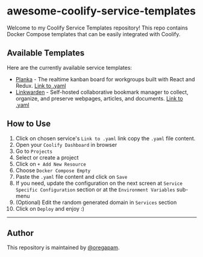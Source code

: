 # awesome-coolify-service-templates

Welcome to my Coolify Service Templates repository! This repo contains Docker Compose templates that can be easily integrated with Coolify.

## Available Templates

Here are the currently available service templates:

- [Planka](https://github.com/plankanban/planka) - The realtime kanban board for workgroups built with React and Redux.
  [Link to .yaml](https://raw.githubusercontent.com/oregapam/awesome-coolify-service-templates/refs/heads/main/templates/compose/planka.yaml)
- [Linkwarden](https://github.com/linkwarden/linkwarden) - Self-hosted collaborative bookmark manager to collect, organize, and preserve webpages, articles, and documents.
  [Link to .yaml](https://raw.githubusercontent.com/oregapam/awesome-coolify-service-templates/refs/heads/main/templates/compose/linkwarden.yaml)

## How to Use

1. Click on chosen service's `Link to .yaml` link copy the `.yaml` file content.
2. Open your `Coolify Dashboard` in browser
3. Go to `Projects`
4. Select or create a project
5. Click on `+ Add New Resource`
6. Choose `Docker Compose Empty`
7. Paste the `.yaml` file content and click on `Save`
8. If you need, update the configuration on the next screen at `Service Specific Configuration` section or at the `Environment Variables` sub-menu
9. (Optional) Edit the random generated domain in `Services` section
10. Click on `Deploy` and enjoy :)

---

## Author

This repository is maintained by [@oregapam](https://github.com/oregapam).

